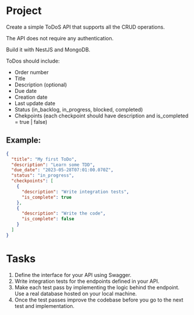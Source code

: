 # Project

Create a simple ToDoS API that supports all the CRUD operations.

The API does not require any authentication.

Build it with NestJS and MongoDB.

ToDos should include: 
 *  Order number
 *  Title
 *  Description (optional)
 *  Due date
 *  Creation date
 *  Last update date
 *  Status (in_backlog, in_progress, blocked, completed)
 *  Chekpoints (each checkpoint should have description and is_completed = true | false)

## Example: 
```json
{
  "title": "My first ToDo",
  "description": "Learn some TDD",
  "due_date": "2023-05-28T07:01:00.070Z",
  "status": "in_progress",
  "checkpoints": [
    {
      "description": "Write integration tests",
      "is_complete": true
    },
    {
      "description": "Write the code",
      "is_complete": false
    }
  ]
}
```

# Tasks

1. Define the interface for your API using Swagger.
2. Write integration tests for the endpoints defined in your API.
3. Make each test pass by implementing the logic behind the endpoint. Use a real database hosted on your local machine.
4. Once the test passes improve the codebase before you go to the next test and implementation.
